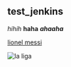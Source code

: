 ## test_jenkins

*hihih*
**haha**
***ahaaha***

[lionel messi](https://fr.wikipedia.org/wiki/Lionel_Messi)

![la liga](https://comparateurbonus.com/wp-content/uploads/2023/02/logo-la-liga.webp)
